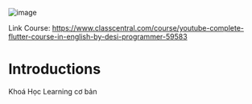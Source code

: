 ![image](https://user-images.githubusercontent.com/63546465/190547783-96c727b2-1868-4dd3-8656-166bcbfee1b6.png)

Link Course: https://www.classcentral.com/course/youtube-complete-flutter-course-in-english-by-desi-programmer-59583

# Introductions
   Khoá Học Learning cơ bản
>
